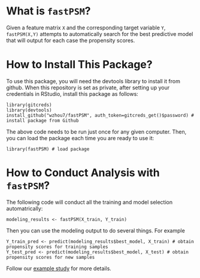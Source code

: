 # What is `fastPSM`?

Given a feature matrix `X` and the corresponding target variable `Y`, `fastPSM(X,Y)` attempts to automatically search for the best predictive model that will output for each case the propensity scores.

# How to Install This Package?

To use this package, you will need the devtools library to install it from github. 
When this repository is set as private, after setting up your credentials in RStudio, install this package as follows:

```
library(gitcreds)
library(devtools)
install_github("wzhou7/fastPSM", auth_token=gitcreds_get()$password) # install package from Github
```

The above code needs to be run just once for any given computer. Then, you can load the package each time you are ready to use it:

```
library(fastPSM) # load package
```

# How to Conduct Analysis with `fastPSM`?

The following code will conduct all the training and model selection automatrically:

```
modeling_results <- fastPSM(X_train, Y_train)
```

Then you can use the modeling output to do several things. For example

```
Y_train_pred <- predict(modeling_results$best_model, X_train) # obtain propensity scores for training samples
Y_test_pred <- predict(modeling_results$best_model, X_test) # obtain propensity scores for new samples
```

Follow our [example study](docs/example.md) for more details. 

